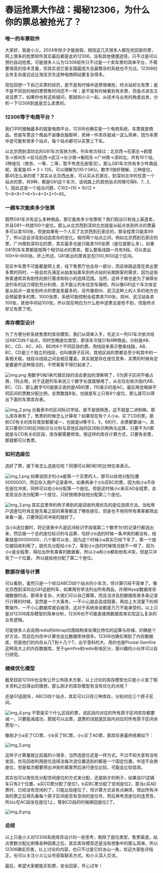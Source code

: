 # 春运抢票大作战：揭秘12306，为什么你的票总被抢光了？

### 唯一的车票软件

大家好，我是小义。2024年除夕才能放假，相信这几天很多人都在抢回家的票，网上很多的抢票软件其实最后都是走的12306，没有其他便捷途径，只不过是可以预约自动抢票。可能很多人认为12306软件只不过是一个卖车票的简单平台，不需要很高的技术含量，但其实说它是全国最庞大且最繁杂的系统也不为过。12306的业务复杂度远远比淘宝京东这种电商网站要复杂得多。

现在回想一下自己买票的经历，是不是有时候中途票很难抢，终点站却又有票；是不是不同目的地的票预售时间还不一样；是不是有时候看到有余票，但是点进去又说没票了。如果你也有这些疑问，那就和小义一起，从技术与业务的角度出发，分析一下12306到底是怎么卖票的。

### 12306等于电商平台？

我们平时接触最多的就是电商平台，12306也确实是一个电商系统，车票就是商品。但是车票这个商品不是像衣服那样，卖掉一件库存就减一这么简单，因为车票中途可能有很多个站点，每个站点都可以买票上下车。

以北京西到深圳北的G81车次高铁为例，列车依次经过：北京西->石家庄->鹤壁东->郑州东->驻马店西->武汉->长沙南->衡阳东->广州南->深圳北，共有10个站，3种座位（商务、一等、二等，暂不考虑无座情况）。那么G81车次共有多少件商品呢，答案是45 \* 3 = 135，可以理解为135个SKU。数字3很好理解，三种座位，那45怎么来的呢？其实从北京西出发，可以买从石家庄，到深圳北中的任意一个站点的票，共9种，都是G81这个车次，该线路上的其他站点同理可得8、7...2、1，因此这是一个组合问题，C102=(10 \* 9)/(2 \* 1)=9+8+7+6+5+4+3+2+1=45。

### 一趟车次能卖多少张票

既然G81车次有这么多种商品，那它能卖多少张票呢？我们假设只有线上渠道卖，并且G81一共就100个座位。那么从北京西到深圳北也就是从起点坐到终点的票最多可以卖100张，但是如果有一个人买了北京西到石家庄的，那全程票只能卖99了，所以这会涉及到动态库存的变化。相邻两个站点之间，例如北京西到石家庄的票，广州南到深圳北的票，其实最多也是只能卖100张票（座位就那么多）。如果G81列车车票都是按两个相邻站点的票卖，那么整条线路一共有9段，可以卖出100\*9=900张。终上所述，G81卖出的票肯定在\[100,900\]这个区间。

现实中车票不可能都是网上卖，线下售票厅也会存一部分，而且铁路运营在卖出更多票的同时，一般会优先满足从始发站乘车到终点站的长期旅客的需求，因为这些旅客通常具有刚性的旅行需求和较小的选择范围。当然，这样子做也是为了保障长途列车的运力得到充分利用，总不能让列车拉空车厢吧。所以像G81这个车次肯定是从起点一直坐到终点的票是卖最多的，另外像郑州、武汉这种上的人多的地方也会预留更多的票。1000张票，系统可能控制全程票卖700张，郑州、武汉站各卖100张，其他中间站100张。所以现在明白为什么抢中途票总是抢不到，但是终点却又有票了吧。

### 库存模型设计

为了方便分析系统售票的库存模型，我们从简单入手，先定义一列G1车次依次经过ABCD四个站点，同时忽略座位类型，那该车次就只有6种商品，分别是AB、BC、CD、AC、AD、BD共6个不同区段的票。用线段来表示整条线路，AB、BC、CD是三个独立的线段，也叫做原子区间，其他区段的票都会至少和其中的一条相关联。线段与线段之间会相互覆盖，其实就是存在座位竞争，买票的时候肯定是要避开这种情况的，不然乘客不得打起来了。

![img.png](../../img/other/03/img.png)
用数字0和1来代替区段的话会更加的清晰明了，0为原子区间不被占用，1则占用。对于这趟列车来说三个数字长度就够用了，从左往右依次指代AB、BC、CD，那么数字100就表示卖的是AB的票，110表示的是AC。最后再忽略掉不同区间的票数分配比例，总票数就8张，也就是车上只有8个座位，那么就可以得出下面的车票库存表。

![img_2.png](../../img/other/03/img_2.png)
光看表中的区间标识字段，是不是很熟悉，这不就是二进制嘛。那么库存表有了，售票的时候怎么计算呢？如果现在有个人小a，买了CD的票，那和CD有关的库存类型都要减一，也就是id等于3，5，6的行，余票都要减一。其实只要将CD的区间标识与分别与其他区段的区间标识两两与运算，只要不为0那就是与CD有关的区段，库存都需要修改。按这样的库存计算方式，只要有余票，那就都可以售票。

### 如何选座位

选好了票，接下来怎么选座位呢？同理可以用0和1的比特位来表示。

![img_1.png](../../img/other/03/img_1.png)
如果说刚才的小a是第一个买票的人，那可以给他分配位置00000001，然后存入用户记录表中。如果再来个小b买BC的票，因为和小a不存在座位冲突，同样可以给小b分配第一个座位。但是这时候小c来买AD全程票，会发现没办法分配第一个座位，只好按顺序给他分配第二个座位。

![img_3.png](../../img/other/03/img_3.png)
其实这里举的例子用到的是回收利用优先的座位选择方法。当给用户选座位时肯定是先看之前的乘客都选了哪些座位，但是也不用将所有乘客都筛出来看一遍，只要筛区间冲突的就好了。

当小b选位置时，将记录表中凡是区间标识字段值第二个数字为1的记录行都选出来，然后做一个总的座位标识的与运算，恰好小b选的时候一条冲突的都没有，结果就是00000000，八个都可以坐，因为这个时候小a其实已经下车了，第一个座位被回收利用了，就优先分配给小b了。等到小c选的时候情况就不一样了，因为小c是全程票，得拉出所有乘客的数据看，所以小a和小b都和他有冲突，但是只冲突了一个位置， 所以就给他分配了第二个座位。

### 数据存储与计算

可以看到，虽然只是一个经过ABCD四个站点的小车次，但计算已经不简单了。像北京西到深圳北G81这趟列车，如果用穷举法列出所有商品，并用Mysql数据库存储数据的话，那得多复杂，大佬们可以自己算算。而且当涉及到数据库表多条记录行计算的时候，显然是一个大事务，一不小心就会造成阻塞，再加上大流量下的频繁操作，一不小心数据库就会崩溃，这对于系统来说都是万万不能承受的。以上只是对12306库存模型的简单分析，12306也不可能直接用数据库来实现这么复杂的业务逻辑。

可能很多人会说用redis的bitmap位图结构来处理比特位的运算与存储，的确是个好方法，而且在内存中计算也会比数据库快很多。12306也确实用到了内存数据库，但是他们的内存从几T到十几个T，出乎意料的大，用的也是Pivotal Gemfire这种高大上的内存数据库。至于gemfire和redis有啥区分，感兴趣的小伙伴可以自行研究。

### 继续优化模型

截至目前12306也没有公开公布技术方案，以上讨论的库存模型也只是小义查了相关资料之后得出的猜想，那么刚才的库存模型有没有优化的点呢？

还是G1这趟车，ABCD四个站点，其实可以只存三种库存，分别对应三个原子区间。

![img_4.png](../../img/other/03/img_4.png)
不管是买个什么区段的票，该区段内对应的所有原子区间库存都要减一，只要能减成功，那就可以出票，退票的话就是区段内对应的所有原子区间余票加一。

像刚才小a买了CD票，小b买了BC票，小c买了AD票，那库存表最终结果如下：

![img_5.png](../../img/other/03/img_5.png)

这样子计算量就比前面的小很多，当然选座位还是一样方式。不过不知大家有没有发现，优先回收利用座位选择法每次选位置选到的都是一个固定位置，中途不会换座位，但是每次都要筛出冲突的乘客然后进行座位比较，可能会比较低效。

其实也可以按优先分配空闲座位的方式来分配，还是刚才的例子，如果说G1这辆车只有2个位置，a买CD票分配了座位1，b买BC票分配了空闲座位2，那当c买AD票时，已经没有空闲的了，只能比较座位了，但计算方式会有点麻烦，筛出所有冲突的票之后得先看每个原子区间是否有空闲的座位号，然后再考虑座位的连贯性，所以c在AC段坐在座位1上，等到CD段的时候换回座位2了。

![img_6.png](../../img/other/03/img_6.png)
### 总结

以上只是小义对12306系统库存设计的一些思考，剔除了座位类型，售票渠道，站点票数分配比例等各种因素之后，其实库存模型还是没有想象中的那么简单。所以12306确实厉害，以上讨论的内容，也只不过是它的冰山一角，欢迎大家批评指正，也可以关注小义公众号获取联系方式，和小义深入交流。

最后，希望大家都能买到票，安全回家，开心过年！